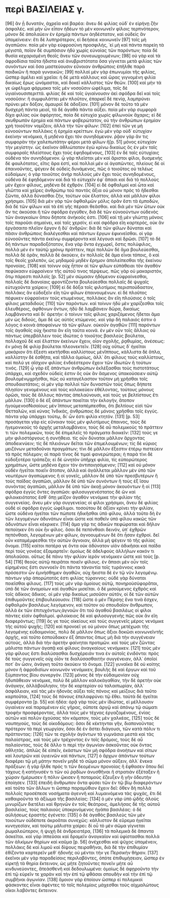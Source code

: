 # περὶ ΒΑΣΙΛΕΙΑΣ γ.

[96] ἂν ᾖ δυνατόν, ἀχρεῖα καὶ βαρέα: ἄνευ δὲ φιλίας οὐδ᾽ ἐν εἰρήνῃ ζῆν 
ἀσφαλές. καὶ μὴν ὧν εἶπον ἡδέων τὸ μὲν κοινωνεῖν φίλοις τερπνότερον, μόνον δὲ 
ἀπολαύειν ἐν ἐρημίᾳ πάντων ἀηδέστατον, καὶ οὐδεὶς ἂν ὑπομείνειεν: ἔτι δὲ 
λυπηρότερον, εἰ δεήσειε κοινωνεῖν [97] τοῖς μὴ ἀγαπῶσιν. ποία μὲν γὰρ 
εὐφροσύνη προσφιλής, ῾εἰ μὴ καὶ πάντα παρείη τὰ μέγιστἀ, ποῖον δὲ συμπόσιον 
ἡδὺ χωρὶς εὐνοίας τῶν παρόντων; ποία δὲ θυσία κεχαρισμένη θεοῖς ἄνευ τῶν 
συνευωχουμένων; [98] οὐ γὰρ καὶ τὰ ἀφροδίσια ταῦτα ἥδιστα καὶ ἀνυβριστότατα 
ὅσα γίγνεται μετὰ φιλίας τῶν συνόντων καὶ ὅσα μαστεύουσιν εὔνοιαν ἀνθρώποις 
ἐπῆλθε παρὰ παιδικῶν ἢ παρὰ γυναικῶν; [99] πολλαὶ μὲν γὰρ ἐπωνυμίαι τῆς 
φιλίας, ὥσπερ ἀμέλει καὶ χρεῖαι: ἡ δὲ μετὰ κάλλους καὶ ὥρας γιγνομένη φιλία 
δικαίως ἔρως ὠνόμασται, καὶ δοκεῖ κάλλιστος τῶν θεῶν. [100] καὶ μὴν τά γε 
ὠφέλιμα φάρμακα τοῖς μὲν νοσοῦσιν ὠφέλιμα, τοῖς δὲ ὑγιαίνουσιπεριττά. φιλίας 
δὲ καὶ τοῖς ὑγιαίνουσιν ἀεὶ σφόδρα δεῖ καὶ τοῖς νοσοῦσιν: ἥ συμφυλάττει μὲν 
πλοῦτον, ἐπαρκεῖ δὲ πενίᾳ, λαμπρύνει πρύνει μὲν δόξαν, ἀμαυροῖ δὲ ἀδοξίαν. 
[101] μόνον δὲ τοῦτο τὰ μὲν δυσχερῆ πάντα μειοῖ, τὰ δὲ ἀγαθὰ πάντα αὔξει. ποία 
μὲν γὰρ συμφορὰ δίχα φιλίας οὐκ ἀφόρητος, ποία δὲ εὐτυχία χωρὶς φίλωνοὐκ 
ἄχαρις; εἰ δὲ σκυθρωπὸν ἐρημία καὶ πάντων φοβερώτατον, οὐ τὴν ἀνθρώπων ἐρημίαν 
χρὴ τοιοῦτον νομίζειν, ἀλλὰ τὴν τῶν φίλων: [102] ἐπεὶ τῶν γε μὴ εὐνοούντων 
πολλάκις ἡ ἐρημία κρείττων. ἐγὼ μὲν γὰρ οὐδ᾽ εὐτυχίαν ἐκείνην νενόμικα, ἥ 
μηδένα ἔχει τὸν συνηδόμενον. ῥᾷον γὰρ ἄν τις συμφορὰν τὴν χαλεπωτάτην φέροι 
μετὰ φίλων ἢ[p. 51] μόνος εὐτυχίαν τὴν μεγίστην. ὡς ἐκεῖνον ἀθλιώτατον ἐγὼ 
κρίνω δικαίως ὃς ἐν μὲν ταῖς συμφοραῖς πλείστους ἔχει τοὺς ἐφηδομένους, [103] 
ἐν δὲ ταῖς εὐτυχίαις οὐδένα τὸν συνηδόμενον. ᾧ γὰρ πλεῖστοι μὲν καὶ ἄριστοι 
φίλοι, δυσμενὴς δὲ φαυλότατος, εἴτις ἄρα ἐστί, καὶ πολλοὶ μὲν οἱ ἀγαπῶντες, 
πλείους δὲ οἱ ἐπαινοῦντες, ψέγειν δὲ οὐδεὶς δυνάμενος, πῶς ὁ τοιοῦτος οὐ 
τελέως εὐδαίμων; ὁ γὰρ τοιοῦτος ἀνὴρ πολλοὺς μὲν ἔχει τοὺς συνηδομένους, 
οὐδένα δὲ ἐφηδόμενον καὶ διὰ τὸ εὐτυχεῖν ἐφ᾽ ἅπασι καὶ διὰ τὸ πολλοὺς μὲν 
ἔχειν φίλους, μηδένα δὲ ἐχθρόν. [104] εἰ δὲ ὀφθαλμοὶ καὶ ὦτα καὶ γλῶττα καὶ 
χεῖρες ἀνθρώπῳ τοῦ παντὸς ἄξια οὐ μόνον πρὸς τὸ ἥδεσθαι ζῶντα, ἀλλὰ δύνασθαι 
ζῆν, τούτων οὐκ ἔλαττον, ἀλλὰ καὶ μᾶλλον φίλοι χρήσιμοι. [105] διὰ μὲν γὰρ τῶν 
ὀφθαλμῶν μόλις ὁρᾶν ἔστι τὰ ἐμποδών, διὰ δὲ τῶν φίλων καὶ τὰ ἐπὶ γῆς πέρασι 
θεᾶσθαι. καὶ διὰ μὲν τῶν ὤτων οὐκ ἄν τις ἀκούσαι ἢ τῶν σφόδρα ἐγγύθεν, διὰ δὲ 
τῶν εὐνοούντων οὐδενὸς τῶν ἀναγκαίων ὅπου δήποτε ἀνήκοός ἐστι. [106] καὶ τῇ 
μὲν γλώττῃ μόνοις τοῖς παροῦσι σημαίνει, καὶ ταῖς χερσίν, εἰ καὶ σφόδρα εἴη 
καρτερός, οὐκ ἂν ἐργάσαιτο πλεῖον ἔργον ἢ δύ᾽ ἀνδρῶν: διὰ δὲ τῶν φίλων δύναται 
καὶ πᾶσιν ἀνθρώποις διαλέγεσθαι καὶ πάντων ἔργων ἐφικνεῖσθαι. οἱ γὰρ 
εὐνοοῦντες πάντα ἐκείνῳ συμφέροντα καὶ λέγουσι καὶ δρῶσι. [107] τὸ δὲ δὴ 
πάντων παραδοξότατον, ἕνα γὰρ ὄντα ἐγχωρεῖ, ὅστις πολύφιλος, πολλὰ μὲν ἐν 
ταὐτῷ χρόνῳ πράττειν, περὶ πολλῶν δὲ ἅμα βουλεύεσθαι, πολλὰ δὲ ὁρᾶν, πολλὰ δὲ 
ἀκούειν, ἐν πολλοῖς δὲ ἅμα εἶναι τόποις, ὃ καὶ τοῖς θεοῖς χαλεπόν, ὡς μηδαμοῦ 
μηδὲν ἔρημον ἀπολείπεσθαι τῆς ἐκείνου προνοίας. [108] καὶ τοίνυν οὐχ ἧττον αἱ 
τῶν φίλων εὐπάθειαι τὸν ἀγαθὸν πεφύκασιν εὐφραίνειν τῆς αὐτοῦ τινος τέρψεως. 
πῶς γὰρ οὐ μακαριστόν, ὅτῳ πάρεστι πολλοῖς [p. 52] μὲν σώμασιν ἡδόμενον 
εὐφραίνεσθαι, πολλαῖς δὲ διανοίαις φροντίζοντα βουλεύεσθαι πολλαῖς δὲ ψυχαῖς 
εὐτυχοῦντα χαίρειν; [109] εἰ δὲ δόξα τοῖς φιλοτίμοις περισπούδαστον, πολλάκις 
ἂν εὐδοξεῖν εἴη τῶν φίλων ἐπαινουμένων. εἰ δὲ πλοῦτος πέφυκεν εὐφραίνειν τοὺς 
κτωμένους, πολλάκις ἂν εἴη πλούσιος ὁ τοῖς φίλοις μεταδιδοὺς [110] τῶν 
παρόντων. καὶ τοίνυν ἡδὺ μὲν χαρίζεσθαι τοῖς ἐλευθέροις, ἀφθόνων ὄντων, ἡδὺ δὲ 
λαμβάνειν δῶρα, δικαίως λαμβάνοντα καὶ δι᾽ ἀρετήν: ὁ τοίνυν τοῖς φίλοις 
χαριζόμενος ἥδεται ἅμα μὲν ὡς διδούς, ἅμα δὲ ὡς αὐτὸς κτώμενος. καὶ γὰρ δὴ 
παλαιός ἐστιν ὁ λόγος ὁ κοινὰ ἀποφαίνων τὰ τῶν φίλων. οὐκοῦν ἀγαθῶν [111] 
παρόντων τοῖς ἀγαθοῖς οὐχ ἥκιστα ἂν εἴη ταῦτα κοινά. ἐν μὲν οὖν τοῖς ἄλλοις οὐ 
πάντως ὑπερβάλλειν τοὺς ἰδιώτας ὁ τοιοῦτος βασιλεὺς βούλεται, πολλαχοῦ δὲ καὶ 
ἔλαττον ἐκείνων ἔχειν, οἷον σχολῆς, ῥᾳθυμίας, ἀνέσεως: ἐν μόνῃ δὲ φιλίᾳ 
βούλεται πλεονεκτεῖν. [128] οὐχ οὕτως δ᾽ ἡγεῖται μακάριον ὅτι ἔξεστι κεκτῆσθαι 
καλλίστους μὲνἵππους, κάλλιστα δὲ ὅπλα, καλλίστην δὲ ἐσθῆτα, καὶ τἄλλα ὁμοίως, 
ἀλλ᾽ ὅτι φίλους τοὺς καλλίστους, καὶ πολύ γε αἴσχιον φιλίας ἐνδεέστερον ἔχειν 
τῶν ἰδιωτῶν ἢ τούτων τινός. [129] ᾧ γὰρ ἐξ ἁπάντων ἀνθρώπων ἐκλέξασθαι τοὺς 
πιστοτάτους ὑπάρχει, καὶ σχεδὸν οὐδείς ἐστιν ὃς οὐκ ἂν ἄσμενος ὑπακούσειεν 
αὐτῷ βουλομένῳχρῆσθαι, πῶς οὐ καταγέλαστον τοῦτον μὴ χρῆσθαι τοῖς 
σπουδαιοτάτοις; οἱ μὲν γὰρ πολλοὶ τῶν δυναστῶν τοὺς ὅπως δήποτε πλησίον 
γενομένους καὶ τοὺς κολακεύειν ἐθέλοντας, τούτους μόνους ὁρῶσι, τοὺς δὲ ἄλλους 
πάντας ἀπελαύνουσι, καὶ τούς γε βελτίστους ἔτι μᾶλλον. [130] ὁ δὲ ἐξ ἁπάντων 
ποιεῖται τὴν ἐκλογήν, ἄτοπον ἡγούμενοσΝισαίους μὲν ἵππους μεταπέμπεσθαι, ὅτι 
βελτίους εἰσὶ τῶν Θετταλῶν, καὶ κύνας Ἰνδικάς, ἀνθρώποις δὲ μόνοις χρῆσθαι 
τοῖς ἐγγύς. πάντα γὰρ ὑπάρχει τούτῳ, δι᾽ ὧν ἐστι φιλία κτητόν. [131] [p. 53] 
προσάγεται γὰρ εἰς εὔνοιαν τοὺς μὲν φιλοτίμους ἔπαινος, τοὺς δὲ ἡγεμονικοὺς τὸ 
ἀρχῆς μεταλαμβάνειν, τοὺς δὲ αὖ πολεμικοὺς τὸ πράττειν τι τῶν πολεμικῶν, τοὺς 
δὲ ἐπιμελεῖς τὸ πράγματα διοικεῖν: [132] τούς γε μὴν φιλοστόργους ἡ συνήθεια. 
τίς οὖν δύναται μᾶλλον ἄρχοντας ἀποδεικνύειν; τίς δὲ πλειόνων δεῖται τῶν 
ἐπιμελουμένων; τίς δὲ κύριος μειζόνων μεταδοῦναι πραγμάτων; τίνι δὲ μᾶλλον 
ἔξεστιν ἑτέρῳ πιστεύειν τὰ πρὸς πόλεμον; αἱ παρὰ τίνος δὲ τιμαὶ φανερώτεραι; ἡ 
παρὰ τίνι δὲ εὐδοξοτέρα τράπεζα; εἰ δὲ ὠνητὸν ὑπῆρχε φιλία, τίς εὐπορώτερος 
χρημάτων, ὥστε μηδένα ἔχειν τὸν ἀντιποιησόμενον; [112] καὶ οὐ μόνον οὐδὲν 
ἡγεῖται ποιεῖν ἄτοπον, ἀλλὰ καὶ ἀγάλλεται μᾶλλον μὲν ὑπὸ τῶν νεωτέρων 
ἀγαπώμενος ἢ οἱ γονεῖς, μᾶλλον δὲ ὑπὸ τῶν πρεσβυτέρων ἢ τοὺς παῖδας ἀγαπῶσι, 
μᾶλλον δὲ ὑπὸ τῶν συνόντων ἢ τοὺς ἐξ ἴσου συνόντας ἀγαπῶσι, μᾶλλον δὲ ὑπὸ τῶν 
ἀκοῇ μόνον ἀκουόντων ἢ οἱ [113] σφόδρα ἐγγὺς ὄντες ἀγαπῶσι: φιλοσυγγενέστατος δὲ ὢν καὶ φιλοικειότατος ἔσθ᾽ ὅπῃ μεῖζον ἀγαθὸν νενόμικε τὴν φιλίαν τῆς 
συγγενείας. ἄνευ μὲν γὰρ συγγενείας οἱ φίλοι χρήσιμοι, ἄνευ δὲ φιλίας οὐδὲ οἱ 
σφόδρα ἐγγὺς ὠφέλιμοι. τοσούτου δὲ ἀξίαν κρίνει τὴν φιλίαν, ὥστε οὐδένα 
ἡγεῖται τῶν πώποτε ἠδικῆσθαι ὑπὸ φίλου, ἀλλὰ τοῦτο δὴ ἓν τῶν λεγομένων 
ἀδυνάτων εἶναι ὥστε καὶ παθεῖν ὑπὸ φίλου κακῶς τῶν ἀδυνάτων εἶναι κέκρικεν. 
[114] ἅμα γάρ τις ἀδικῶν πεφώραται καὶ δῆλον πεποίηκεν ὅτι οὐκ ἦν φίλος. ὅσοι 
δὲ πεπόνθασι δεινόν, ὑπ᾽ ἐχθρῶν πεπόνθασι, λεγομένων μὲν φίλων, ἀγνοουμένων δὲ 
ὅτι ἦσαν ἐχθροί. δεῖ οὖν καταμέμφεσθαι τὴν αὑτῶν ἄγνοιαν, ἀλλὰ μὴ ψέγειν τὸ 
τῆς φιλίας ὄνομα. [115] καίτοι πατέρα γε ὄντα οὐκ ἀδύνατον υἱὸν ἀδικῆσαι καὶ 
παῖδα περὶ τοὺς γονέας ἐξαμαρτεῖν: ὁμοίως δὲ ἀδελφοὺς ἀλλήλων κακόν τι 
ἀπολαῦσαι. οὕτως δὲ πάνυ τὴν φιλίαν ἱερὸν νενόμικεν ὥστε καὶ τοὺς 
[p. 54] [116] θεοὺς αὑτῷ πειρᾶται ποιεῖν φίλους. ἐν ἅπασι μὲν οὖν τοῖς 
εἰρημένοις ἔστι συννοεῖν ὅτι πάντα τἀναντία τοῖς τυράννοις κακὰ πρόσεστιν ὧν 
ἐμνήσθημεν ἀγαθῶν, οὐχ ἥκιστα δὲ ἐν τῷ νῦν λεγομένῳ. πάντων γὰρ ἀπορώτατός 
ἐστι φιλίας τύραννος: οὐδὲ γὰρ δύναται ποιεῖσθαι φίλους. [117] τοὺς μὲν γὰρ 
ὁμοίους αὑτῷ, πονηροὺσὑφορᾶται, ὑπὸ δὲ τῶν ἀνομοίων καὶ ἀγαθῶν μισεῖται. ὁ δὲ 
μισούμενος ἐχθρὸς καὶ τοῖς ἀδίκοις ἄδικος. οἱ μὲν γὰρ δικαίως μισοῦσιν αὐτόν, 
οἱ δὲ τῶν αὐτῶν ἐπιθυμοῦντες ἐπιβουλεύουσιν. [118] ὥστε ὁ μὲν Πέρσης ἕνα τινὰ 
ἔσχεν, ὀφθαλμὸν βασιλέως λεγόμενον, καὶ τοῦτον οὐ σπουδαῖον ἄνθρωπον, ἀλλὰ ἐκ 
τῶν ἐπιτυχόντων,ἀγνοῶν ὅτι τοῦ ἀγαθοῦ βασιλέως οἱ φίλοι πάντες εἰσὶν ὀφθαλμοί. 
φιλοίκειος δὲ καὶ φιλοσυγγενὴς πῶς οὐκ ἂν εἴη διαφερόντως; [119] ὅς γε τοὺς 
οἰκείους καὶ τοὺς συγγενεῖς μέρος νενόμικε τῆς αὑτοῦ ψυχῆς; [120] καὶ προνοεῖ 
γε οὐ μόνον ὅπως μετέχωσι τῆς λεγομένης εὐδαιμονίας, πολὺ δὲ μᾶλλον ὅπως ἄξιοι 
δοκῶσι κοινωνεῖντῆς ἀρχῆς, καὶ τοῦτο ἐσπούδακεν ἐξ ἅπαντος ὅπως μὴ διὰ τὴν 
συγγένειαν αὐτούς, ἀλλὰ διὰ τὴν ἀρετὴν φαίνηται προτιμῶν. καὶ τοὺς μὲν ζῶντας 
μάλιστα πάντων ἀγαπᾷ καὶ φίλους ἀναγκαίους νενόμικεν. [121] τοὺς μὲν γὰρ 
φίλους ἔστι διαλύσασθαι δυσχέρειάν τινα ἐν αὐτοῖς ἐνιδόντα: πρὸς δὲ τοὺς 
συγγενεῖς οὐχ οἷόν τε διαλύσασθαιτὴν συγγένειαν, ἀλλ᾽ ὁποῖοί ποτ᾽ ἂν ὦσιν, 
ἀνάγκη τοῦτο ἀκούειν τὸ ὄνομα. [122] γυναῖκα δὲ οὐ κοίτης μόνον ἢ ἀφροδισίων 
κοινωνὸν νενόμικεν, βουλῆς δὲ καὶ ἔργων καὶ τοῦ ξύμπαντος βίου συνεργόν. [123] 
μόνος δὲ τὴν εὐδαιμονίαν οὐχ ἡδυπάθειαν νενόμικε, πολὺ δὲ μᾶλλον καλοκἀγαθίαν, 
τὴν δὲ ἀρετὴν οὐκ ἀνάγκην, ἀλλὰβούλησιν, τὴν δὲ καρτερίαν οὐ ταλαιπωρίαν, ἀλλ᾽ 
ἀσφάλειαν, καὶ τὰς μὲν ἡδονὰς αὔξει τοῖς πόνοις καὶ μείζους διὰ τοῦτο 
καρποῦται, [124] τοὺς δὲ πόνους ἐπελαφρύνει τῷ ἔθει. ταὐτὰ δὲ ἡγεῖται 
συμφέροντα [p. 55] καὶ ἡδέα: ὁρᾷ γὰρ τοὺς μὲν ἰδιώτας, εἰ μέλλουσιν ὑγιαίνειν 
καὶ παραμένειν εἰς γῆρας, οὔποτε ἀργῷ καὶ ἀπόνῳ τῷ σώματι τροφὴν προσφέροντας, 
ἀλλὰ τοὺς μὲν τέχνας ἐργαζομένους, ἐνίας αὐτῶν καὶ πολὺν ἐχούσας τὸν κάματον, 
τοὺς μὲν χαλκέας, [125] τοὺς δὲ ναυπηγούς, τοὺς δὲ οἰκοδόμους: ὅσοι δὲ 
κέκτηνται γῆν, διαπονοῦντας πρότερον τὰ περὶ γεωργίαν, ὅσοι δὲ ἐν ἄστει 
διάγουσι, τῶν κατὰ πόλιν τι πράττοντας: [126] τῶν τε σχολὴν ἀγόντων τὰ 
γυμνάσια μεστὰ καὶ τὰς παλαίστρας, καὶ τοὺς μὲν τρέχοντας ἐν τοῖς δρόμοις, 
τοὺς δὲ αὖ παλαίοντας, τοὺς δὲ ἄλλο τι περὶ τὴν ἀγωνίαν ἀσκοῦντας οὐκ ὄντας 
ἀθλητάς. ἁπλῶς δὲ εἰπεῖν, ἑκάστων τῶν μὴ σφόδρα ἀνοήτων καὶ σίτων καὶ λουτρῶν 
καὶ ὑγιεινῶν καὶ πάντων, [127] ὁ ἄρχων ἁπάντων τούτων διαφέρει τῷ μὴ μάτην 
πονεῖν μηδὲ τὸ σῶμα μόνον αὔξειν, ἀλλ᾽ ἕνεκα πράξεων: ἢ γὰρ ἦλθε πρός τι τῶν 
δεομένων προνοίας ἢ ἔφθασεν ὅπου δεῖ τάχους ἢ κατήνυσέν τι τῶν οὐ ῥᾳδίων 
ἀνυσθῆναι ἢ στρατιὰν ἐξέταξεν ἢ χώραν ἡμέρωσεν ἢ πόλιν ᾤκισεν ἢ ποταμοὺς 
ἔζευξεν ἢ γῆν ὁδευτὴν ἐποίησεν. [133] ἐπειδὴ ἄνθρωπον ὄντα φύσει τῶν ἐν τῷ βίῳ 
διαφερόντων καὶ τοῦτο τῶν ἄλλων τι ὥσπερ παραμύθιον ἔχειν δεῖ: ὅθεν δὴ πολλὰ 
πολλοῖς προσέπεσε νοσήματα ἀγεννῆ καὶ λυμαινόμενα τὰς ψυχάς, ἔτι δὲ 
καθαιροῦντα τὸ ἀξίωμα τῆς βασιλείας: [134] ὁ μὲν γὰρ ὑπὸ ᾠδῆς ἁλοὺς μινυρίζων 
διετέλει καὶ θρηνῶν ἐν τοῖς θεάτροις, ἀμελήσας δὲ τῆς αὑτοῦ βασιλείας, τοὺς 
παλαιοὺς ὑποκρινόμενος ἠγάπα βασιλέας: ὁ δὲ αὐλήσεως ἐραστὴς ἐγένετο: [135] ὁ 
δὲ ἀγαθὸς βασιλεὺς τῶν μὲν τοιούτων οὐδέποτε ἀκροᾶται συνεχῶς: κάλλιστον δὲ 
εὕρεμα ἡγεῖται κυνηγεσίαν, καὶ τούτῳ μάλιστα χαίρει: δἰ οὗ τὸ μὲν σῶμα 
γίγνεται ῥωμαλεώτερον, ἡ ψυχὴ δὲ ἀνδρειοτέρα, [136] τὰ πολεμικὰ δὲ ἅπαντα 
ἀσκεῖται. καὶ γὰρ ἱππεῦσαι καὶ δραμεῖν ἀναγκαῖον καὶ ὑφίστασθαι πολλὰ τῶν 
ἀλκίμων θηρίων καὶ καῦμα [p. 56] ἀνέχεσθαι καὶ ψῦχος ὑπομένειν, πολλάκις δὲ 
καὶ λιμοῦ καὶ δίψους πειραθῆναι, διὰ δὲ τὴν ἐπιθυμίαν ἐθίζοντα καρτερεῖν μεθ᾽ 
ἡδονῆς οὐ μέντοι τήν γε Περσικὴν θήραν. [137] ἐκεῖνοι μὲν γὰρ παραδείσοις 
περιλαβόντες, ὁπότε ἐπιθυμήσειαν, ὥσπερ ἐν εἱρκτῇ τὰ θηρία ἔκτεινον, ὡς μήτε 
ζητοῦντες πονεῖν μήτε αὖ κινδυνεύοντες, ἅτεἀσθενῆ καὶ δεδουλωμένα: ὁμοίως δὲ 
ἀφῃροῦντο τὴν ἐπὶ τῷ εὑρεῖν τε χαρὰν καὶ τὴν ἐπὶ τῷ φθάσαι σπουδὴν καὶ τὴν ἐπὶ 
τῷ συμβῆναι ἀγωνίαν. [138] ὅμοιον γὰρ ἐποίουν ὥσπερ εἰ πολεμικοὶ φάσκοντες 
εἶναι ἀφέντες τὸ τοῖς πολεμίοις μάχεσθαι τοὺς αἰχμαλώτους οἴκοι λαβόντες 
ἔκτεινον.
